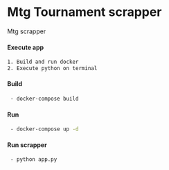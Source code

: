 # Mtg Tournament scrapper
Mtg scrapper

#### Execute app
```bash
1. Build and run docker
2. Execute python on terminal 
```

#### Build
```bash
 - docker-compose build
```

#### Run
```bash
 - docker-compose up -d
```

#### Run scrapper
```bash
 - python app.py
```

